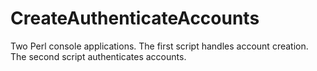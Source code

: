 # CreateAuthenticateAccounts
Two Perl console applications. The first script handles account creation. The second script authenticates accounts.
